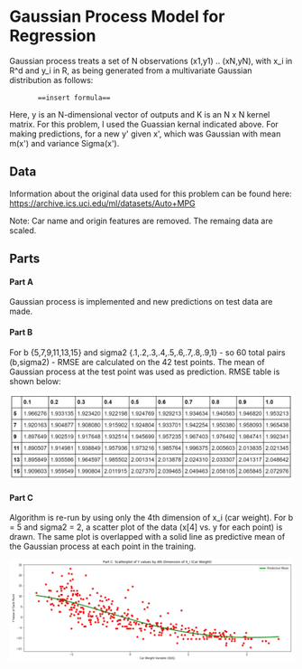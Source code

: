 # Gaussian Process Model for Regression

Gaussian process treats a set of N observations (x1,y1) .. (xN,yN), with x_i in R^d and y_i in R, as being generated from a multivariate Gaussian distribution as follows:

           ==insert formula==

Here, y is an N-dimensional vector of outputs and K is an N x N kernel matrix. For this problem, I used the Guassian kernal indicated above. For making predictions, for a new y' given x', which was Gaussian with mean m(x') and variance Sigma(x').


## Data
Information about the original data used for this problem can be found here: https://archive.ics.uci.edu/ml/datasets/Auto+MPG

Note: Car name and origin features are removed. The remaing data are scaled.

## Parts

#### Part A

Gaussian process is implemented and new predictions on test data are made.

#### Part B

For b {5,7,9,11,13,15} and sigma2 {.1,.2,.3,.4,.5,.6,.7,.8,.9,1} - so 60 total pairs (b,sigma2) - RMSE are calculated on the 42 test points. The mean of Gaussian process at the test point was used as prediction. RMSE table is shown below:

<p align="center">
  <img src="images/partB.JPG"/>
</p>

#### Part C

Algorithm is re-run by using only the 4th dimension of x_i (car weight). For b = 5 and sigma2 = 2, a scatter plot of the data (x[4] vs. y for each point) is drawn. The same plot is overlapped with a solid line as predictive mean of the Gaussian process at each point in the training.

<p align="center">
  <img src="images/partC.JPG"/>
</p>